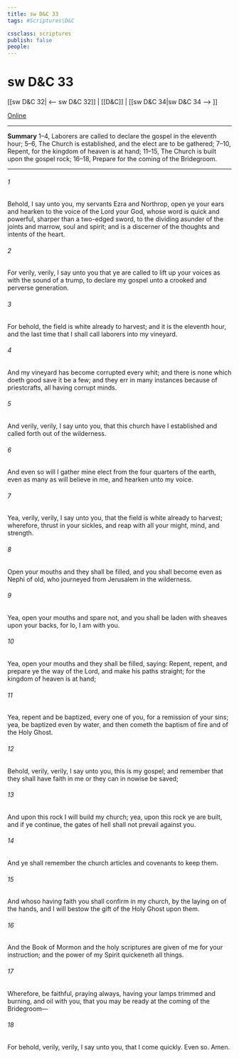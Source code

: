 ```yaml
---
title: sw D&C 33
tags: #Scriptures\D&C

cssclass: scriptures
publish: false
people:
---
```


# sw D&C 33
[[sw D&C 32| <-- sw D&C 32]] | [[D&C]] | [[sw D&C 34|sw D&C 34 --> ]]

[Online](https://churchofjesuschrist.org/study/scriptures/dc-testament/dc/33?lang=eng)

---
__Summary__
1–4, Laborers are called to declare the gospel in the eleventh hour; 5–6, The Church is established, and the elect are to be gathered; 7–10, Repent, for the kingdom of heaven is at hand; 11–15, The Church is built upon the gospel rock; 16–18, Prepare for the coming of the Bridegroom.

---
###### 1 
Behold, I say unto you, my servants Ezra and Northrop, open ye your ears and hearken to the voice of the Lord your God, whose word is quick and powerful, sharper than a two-edged sword, to the dividing asunder of the joints and marrow, soul and spirit; and is a discerner of the thoughts and intents of the heart.

###### 2 
For verily, verily, I say unto you that ye are called to lift up your voices as with the sound of a trump, to declare my gospel unto a crooked and perverse generation.

###### 3 
For behold, the field is white already to harvest; and it is the eleventh hour, and the last time that I shall call laborers into my vineyard.

###### 4 
And my vineyard has become corrupted every whit; and there is none which doeth good save it be a few; and they err in many instances because of priestcrafts, all having corrupt minds.

###### 5 
And verily, verily, I say unto you, that this church have I established and called forth out of the wilderness.

###### 6 
And even so will I gather mine elect from the four quarters of the earth, even as many as will believe in me, and hearken unto my voice.

###### 7 
Yea, verily, verily, I say unto you, that the field is white already to harvest; wherefore, thrust in your sickles, and reap with all your might, mind, and strength.

###### 8 
Open your mouths and they shall be filled, and you shall become even as Nephi of old, who journeyed from Jerusalem in the wilderness.

###### 9 
Yea, open your mouths and spare not, and you shall be laden with sheaves upon your backs, for lo, I am with you.

###### 10 
Yea, open your mouths and they shall be filled, saying: Repent, repent, and prepare ye the way of the Lord, and make his paths straight; for the kingdom of heaven is at hand;

###### 11 
Yea, repent and be baptized, every one of you, for a remission of your sins; yea, be baptized even by water, and then cometh the baptism of fire and of the Holy Ghost.

###### 12 
Behold, verily, verily, I say unto you, this is my gospel; and remember that they shall have faith in me or they can in nowise be saved;

###### 13 
And upon this rock I will build my church; yea, upon this rock ye are built, and if ye continue, the gates of hell shall not prevail against you.

###### 14 
And ye shall remember the church articles and covenants to keep them.

###### 15 
And whoso having faith you shall confirm in my church, by the laying on of the hands, and I will bestow the gift of the Holy Ghost upon them.

###### 16 
And the Book of Mormon and the holy scriptures are given of me for your instruction; and the power of my Spirit quickeneth all things.

###### 17 
Wherefore, be faithful, praying always, having your lamps trimmed and burning, and oil with you, that you may be ready at the coming of the Bridegroom—

###### 18 
For behold, verily, verily, I say unto you, that I come quickly. Even so. Amen.

